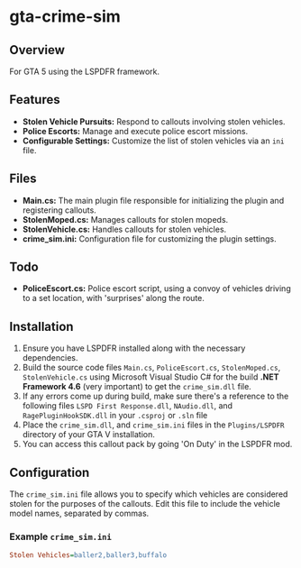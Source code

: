 # gta-crime-sim

## Overview
For GTA 5 using the LSPDFR framework.

## Features
- **Stolen Vehicle Pursuits:** Respond to callouts involving stolen vehicles.
- **Police Escorts:** Manage and execute police escort missions.
- **Configurable Settings:** Customize the list of stolen vehicles via an `ini` file.

## Files
- **Main.cs:** The main plugin file responsible for initializing the plugin and registering callouts.
- **StolenMoped.cs:** Manages callouts for stolen mopeds.
- **StolenVehicle.cs:** Handles callouts for stolen vehicles.
- **crime_sim.ini:** Configuration file for customizing the plugin settings.
  
## Todo
- **PoliceEscort.cs:** Police escort script, using a convoy of vehicles driving to a set location, with 'surprises' along the route.

## Installation
1. Ensure you have LSPDFR installed along with the necessary dependencies.
3. Build the source code files `Main.cs`, `PoliceEscort.cs`, `StolenMoped.cs`, `StolenVehicle.cs` using Microsoft Visual Studio C# for the build **.NET Framework 4.6** (very important) to get the `crime_sim.dll` file.
4. If any errors come up during build, make sure there's a reference to the following files `LSPD First Response.dll`, `NAudio.dll`, and `RagePluginHookSDK.dll` in your `.csproj` or `.sln` file
5. Place the `crime_sim.dll`, and `crime_sim.ini` files in the `Plugins/LSPDFR` directory of your GTA V installation.
6. You can access this callout pack by going 'On Duty' in the LSPDFR mod.

## Configuration
The `crime_sim.ini` file allows you to specify which vehicles are considered stolen for the purposes of the callouts. Edit this file to include the vehicle model names, separated by commas.

### Example `crime_sim.ini`
```ini
Stolen Vehicles=baller2,baller3,buffalo


